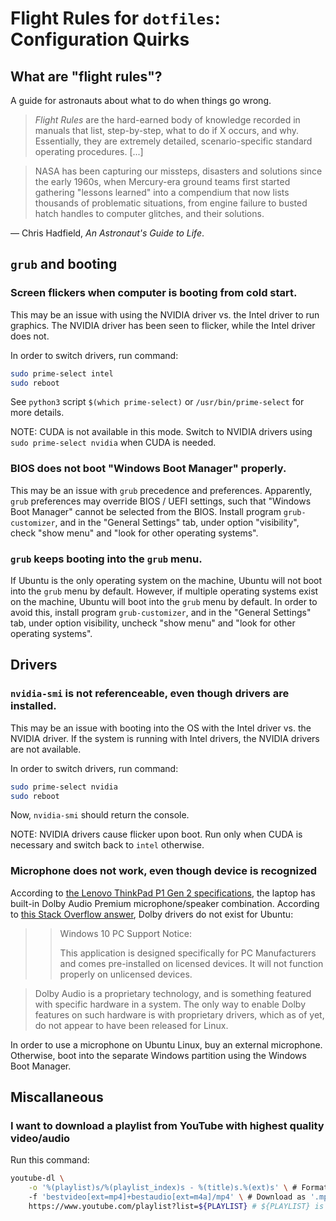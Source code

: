 # Flight Rules for `dotfiles`: Configuration Quirks

## What are "flight rules"?

A guide for astronauts about what to do when things go wrong.

>  *Flight Rules* are the hard-earned body of knowledge recorded in manuals that
>  list, step-by-step, what to do if X occurs, and why. Essentially, they are
>  extremely detailed, scenario-specific standard operating procedures. [...]

> NASA has been capturing our missteps, disasters and solutions since the early
> 1960s, when Mercury-era ground teams first started gathering "lessons learned"
> into a compendium that now lists thousands of problematic situations, from
> engine failure to busted hatch handles to computer glitches, and their
> solutions.

&mdash; Chris Hadfield, *An Astronaut's Guide to Life*.

## `grub` and booting

### Screen flickers when computer is booting from cold start.

This may be an issue with using the NVIDIA driver vs. the Intel driver to run
graphics. The NVIDIA driver has been seen to flicker, while the Intel driver
does not.

In order to switch drivers, run command:

```bash
sudo prime-select intel
sudo reboot
```

See `python3` script `$(which prime-select)` or `/usr/bin/prime-select` for more
details.

NOTE: CUDA is not available in this mode. Switch to NVIDIA drivers using `sudo
prime-select nvidia` when CUDA is needed.

### BIOS does not boot "Windows Boot Manager" properly.

This may be an issue with `grub` precedence and preferences. Apparently, `grub`
preferences may override BIOS / UEFI settings, such that "Windows Boot Manager"
cannot be selected from the BIOS. Install program `grub-customizer`, and in the
"General Settings" tab, under option "visibility", check "show menu" and "look
for other operating systems".

### `grub` keeps booting into the `grub` menu.

If Ubuntu is the only operating system on the machine, Ubuntu will not boot into
the `grub` menu by default. However, if multiple operating systems exist on the
machine, Ubuntu will boot into the `grub` menu by default. In order to avoid
this, install program `grub-customizer`, and in the "General Settings" tab,
under option visibility, uncheck "show menu" and "look for other operating
systems".

## Drivers

### `nvidia-smi` is not referenceable, even though drivers are installed.

This may be an issue with booting into the OS with the Intel driver vs. the
NVIDIA driver. If the system is running with Intel drivers, the NVIDIA drivers
are not available.

In order to switch drivers, run command:

```bash
sudo prime-select nvidia
sudo reboot
```

Now, `nvidia-smi` should return the console.

NOTE: NVIDIA drivers cause flicker upon boot. Run only when CUDA is necessary
and switch back to `intel` otherwise.

### Microphone does not work, even though device is recognized

According to [the Lenovo ThinkPad P1 Gen 2
specifications](https://psref.lenovo.com/syspool/Sys/PDF/ThinkPad/ThinkPad_P1_2nd_Gen/ThinkPad_P1_2nd_Gen_Spec.PDF),
the laptop has built-in Dolby Audio Premium microphone/speaker combination.
According to [this Stack Overflow answer](https://askubuntu.com/a/984118), Dolby
drivers do not exist for Ubuntu:

> > Windows 10 PC Support Notice:
> >
> > This application is designed specifically for PC Manufacturers and comes
> > pre-installed on licensed devices. It will not function properly on
> > unlicensed devices.

> Dolby Audio is a proprietary technology, and is something featured with
> specific hardware in a system. The only way to enable Dolby features on such
> hardware is with proprietary drivers, which as of yet, do not appear to have
> been released for Linux.

In order to use a microphone on Ubuntu Linux, buy an external microphone.
Otherwise, boot into the separate Windows partition using the Windows Boot
Manager.

## Miscallaneous

### I want to download a playlist from YouTube with highest quality video/audio

Run this command:

```bash
youtube-dl \
    -o '%(playlist)s/%(playlist_index)s - %(title)s.%(ext)s' \ # Format title of videos.
    -f 'bestvideo[ext=mp4]+bestaudio[ext=m4a]/mp4' \ # Download as '.mp4', sync and splice best quality audio/video separately as they may be in separate files.
    https://www.youtube.com/playlist?list=${PLAYLIST} # ${PLAYLIST} is playlist ID.
```
